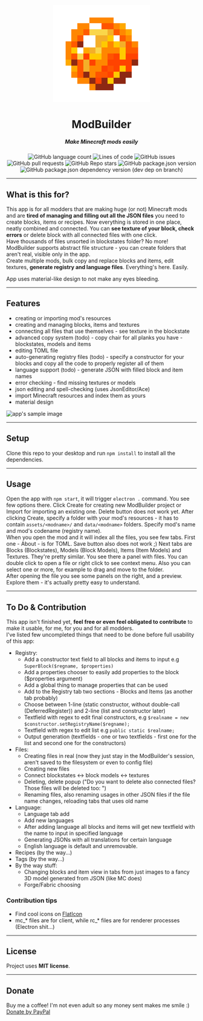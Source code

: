 <center>
    <img src="src/assets/icons/logo.png" alt="logo">
    <h1>ModBuilder</h1>
    <h5>Make Minecraft mods easily</h5>
    <div>
        <img alt="GitHub language count" src="https://img.shields.io/github/languages/count/zmatez/modbuilder?color=%23FF8967">
        <img alt="Lines of code" src="https://img.shields.io/tokei/lines/github/zmatez/modbuilder?color=%23512446">
        <img alt="GitHub issues" src="https://img.shields.io/github/issues/zmatez/modbuilder?color=%23FF8967">
        <img alt="GitHub pull requests" src="https://img.shields.io/github/issues-pr/zmatez/modbuilder?color=512446">
        <img alt="GitHub Repo stars" src="https://img.shields.io/github/stars/zmatez/modbuilder?color=FF8967">
        <img alt="GitHub package.json version" src="https://img.shields.io/github/package-json/v/zmatez/modbuilder?color=512446">
        <img alt="GitHub package.json dependency version (dev dep on branch)" src="https://img.shields.io/github/package-json/dependency-version/zmatez/modbuilder/dev/electron?color=FF8967">
    </div>
</center>

---
## What is this for?
This app is for all modders that are making huge (or not) Minecraft mods and are **tired of managing and filling out all the JSON files** you need to create blocks, items or recipes.
Now everything is stored in one place, neatly combined and connected. You can **see texture of your block, check errors** or delete block with all connected files with one click.  
Have thousands of files unsorted in blockstates folder? No more! ModBuilder supports abstract file structure - you can create folders that aren't real, visible only in the app.  
Create multiple mods, bulk copy and replace blocks and items, edit textures, **generate registry and language files**. Everything's here. Easily.
  
App uses material-like design to not make any eyes bleeding.

---
## Features
- creating or importing mod's resources
- creating and managing blocks, items and textures
- connecting all files that use themselves - see texture in the blockstate
- advanced copy system (todo) - copy chair for all planks you have - blockstates, models and items
- editing TOML file
- auto-generating registry files (todo) - specify a constructor for your blocks and copy all the code to properly register all of them
- language support (todo) - generate JSON with filled block and item names
- error checking - find missing textures or models
- json editing and spell-checking (uses JsonEditor/Ace)
- import Minecraft resources and index them as yours
- material design

![app's sample image](https://i.imgur.com/rRBraJr.png)

---
## Setup
Clone this repo to your desktop and run `npm install` to install all the dependencies.

---
## Usage
Open the app with `npm start`, it will trigger `electron .` command. You see few options there. Click Create for creating new ModBuilder project or Import for importing an existing one.
Delete button does not work yet. After clicking Create, specify a folder with your mod's resources - it has to contain `assets/<modname>/` and `data/<modname>` folders.
Specify mod's name and mod's codename (registry name).  
When you open the mod and it will index all the files, you see few tabs. First one - About - is for TOML. Save button also does not work ;)
Next tabs are Blocks (Blockstates), Models (Block Models), Items (Item Models) and Textures. They're pretty similar. You see there a panel with
files. You can double click to open a file or right click to see context menu. Also you can select one or more, for example to drag and move to the folder.  
After opening the file you see some panels on the right, and a preview. Explore them - it's actually pretty easy to understand.

---
## To Do & Contribution
This app isn't finished yet, **feel free or even feel obligated to contribute** to make it usable, for me, for you and for all modders.  
I've listed few uncompleted things that need to be done before full usability of this app:
- Registry:
    - Add a constructor text field to all blocks and items to input e.g `SuperBlock($regname, $properties)`
    - Add a properties chooser to easily add properties to the block ($properties argument)
    - Add a global thing to manage properties that can be used
    - Add to the Registry tab two sections - Blocks and Items (as another tab probably)
    - Choose between 1-line (static constructor, without double-call (DeferredRegister)) and 2-line (list and constructor later)
    - Textfield with regex to edit final constructors, e.g `$realname = new $constructor.setRegistryName($regname);`
    - Textfield with regex to edit list e.g `public static $realname;`
    - Output generation (textfields - one or two textfields - first one for the list and second one for the constructors)
- Files:
    - Creating files in real (now they just stay in the ModBuilder's session, aren't saved to the filesystem or even to config file)
    - Creating new files
    - Connect blockstates <-> block models <-> textures
    - Deleting, delete popup ("Do you want to delete also connected files? Those files will be deleted too: <fancy list with all dependencies>")
    - Renaming files, also renaming usages in other JSON files if the file name changes, reloading tabs that uses old name
- Language:
    - Language tab add
    - Add new languages
    - After adding language all blocks and items will get new textfield with the name to input in specified language
    - Generating JSONs with all translations for certain language
    - English language is default and unremovable.
- Recipes (by the way...)
- Tags (by the way...)
- By the way stuff:
    - Changing blocks and item view in tabs from just images to a fancy 3D model generated from JSON (like MC does)
    - Forge/Fabric choosing
    
### Contribution tips
- Find cool icons on [FlatIcon](https://flaticon.com)
- mc_* files are for client, while rc_* files are for renderer processes (Electron shit...)

---
## License
Project uses **MIT license**.

---
## Donate
Buy me a coffee! I'm not even adult so any money sent makes me smile :)  
[Donate by PayPal](https://www.paypal.com/donate?hosted_button_id=XX8SZ8BY9B4J6)